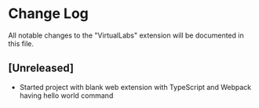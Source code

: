 # Change Log

All notable changes to the "VirtualLabs" extension will be documented in this file.

## [Unreleased]

- Started project with blank web extension with TypeScript and Webpack having hello world command